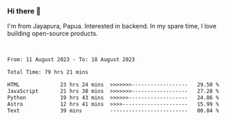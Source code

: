 ### Hi there 👋

I'm from Jayapura, Papua. Interested in backend. In my spare time, I love building open-source products.

<br>

 
 <!--START_SECTION:waka-->

```txt
From: 11 August 2023 - To: 18 August 2023

Total Time: 79 hrs 21 mins

HTML             23 hrs 24 mins  >>>>>>>------------------   29.50 %
JavaScript       21 hrs 38 mins  >>>>>>>------------------   27.28 %
Python           19 hrs 43 mins  >>>>>>-------------------   24.86 %
Astro            12 hrs 41 mins  >>>>---------------------   15.99 %
Text             39 mins         -------------------------   00.84 %
```

<!--END_SECTION:waka-->
